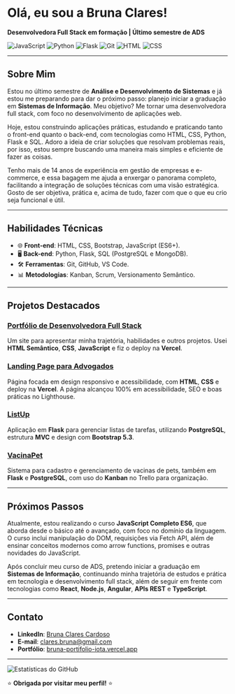 # Olá, eu sou a Bruna Clares!

**Desenvolvedora Full Stack em formação | Último semestre de ADS**  


![JavaScript](https://img.shields.io/badge/JavaScript-ES6+-yellow)
![Python](https://img.shields.io/badge/Python-3.9-blue)
![Flask](https://img.shields.io/badge/Flask-2.0-green)
![Git](https://img.shields.io/badge/Git-%F0%9F%93%A6-orange)
![HTML](https://img.shields.io/badge/HTML5-%23E34F26-red)
![CSS](https://img.shields.io/badge/CSS3-%231572B6-blue)

---

## Sobre Mim

Estou no último semestre de **Análise e Desenvolvimento de Sistemas** e já estou me preparando para dar o próximo passo: planejo iniciar a graduação em **Sistemas de Informação**. Meu objetivo? Me tornar uma desenvolvedora full stack, com foco no desenvolvimento de aplicações web.

Hoje, estou construindo aplicações práticas, estudando e praticando tanto o front-end quanto o back-end, com tecnologias como HTML, CSS, Python, Flask e SQL. Adoro a ideia de criar soluções que resolvam problemas reais, por isso, estou sempre buscando uma maneira mais simples e eficiente de fazer as coisas.

Tenho mais de 14 anos de experiência em gestão de empresas e e-commerce, e essa bagagem me ajuda a enxergar o panorama completo, facilitando a integração de soluções técnicas com uma visão estratégica. Gosto de ser objetiva, prática e, acima de tudo, fazer com que o que eu crio seja funcional e útil.

---

## Habilidades Técnicas

- 🌐 **Front-end**: HTML, CSS, Bootstrap, JavaScript (ES6+).
- 🖥️ **Back-end**: Python, Flask, SQL (PostgreSQL e MongoDB).
- 🛠️ **Ferramentas**: Git, GitHub, VS Code.
- 📊 **Metodologias**: Kanban, Scrum, Versionamento Semântico.

---

## Projetos Destacados

### [Portfólio de Desenvolvedora Full Stack](https://bruna-portifolio-iota.vercel.app)
Um site para apresentar minha trajetória, habilidades e outros projetos. Usei **HTML Semântico**, **CSS**, **JavaScript** e fiz o deploy na **Vercel**.

### [Landing Page para Advogados](https://bruna-portifolio-iota.vercel.app/projetos.html)
Página focada em design responsivo e acessibilidade, com **HTML**, **CSS** e deploy na **Vercel**. A página alcançou 100% em acessibilidade, SEO e boas práticas no Lighthouse.

### [ListUp](https://github.com/bruclares/listup)
Aplicação em **Flask** para gerenciar listas de tarefas, utilizando **PostgreSQL**, estrutura **MVC** e design com **Bootstrap 5.3**.

### [VacinaPet](https://github.com/bruclares/vacinapet)
Sistema para cadastro e gerenciamento de vacinas de pets, também em **Flask** e **PostgreSQL**, com uso do **Kanban** no Trello para organização.

---

##  Próximos Passos

Atualmente, estou realizando o curso **JavaScript Completo ES6**, que aborda desde o básico até o avançado, com foco no domínio da linguagem. O curso inclui manipulação do DOM, requisições via Fetch API, além de ensinar conceitos modernos como arrow functions, promises e outras novidades do JavaScript. 

Após concluir meu curso de ADS, pretendo iniciar a graduação em **Sistemas de Informação**, continuando minha trajetória de estudos e prática em tecnologia e desenvolvimento full stack, além de seguir em frente com tecnologias como **React**, **Node.js**, **Angular**, **APIs REST** e **TypeScript**.  

---

## Contato

- **LinkedIn**: [Bruna Clares Cardoso](https://linkedin.com/in/bruna-clares-cardoso)
- **E-mail**: clares.bruna@gmail.com
- **Portfólio**: [bruna-portifolio-iota.vercel.app](https://bruna-portifolio-iota.vercel.app)

---

![Estatísticas do GitHub](https://github-readme-stats.vercel.app/api?username=bruclares&show_icons=true&theme=radical)

⭐️ **Obrigada por visitar meu perfil!** ⭐️
